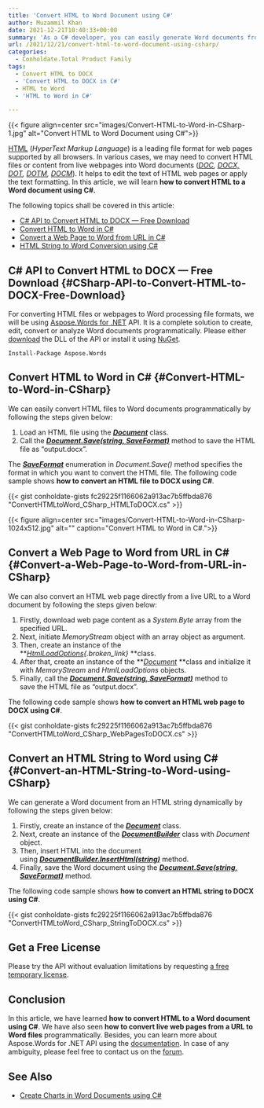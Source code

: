 ```yaml
---
title: 'Convert HTML to Word Document using C#'
author: Muzammil Khan
date: 2021-12-21T10:40:33+00:00
summary: 'As a C# developer, you can easily generate Word documents from HTML files or live URLs. In this article, you will learn <strong>how to convert HTML to Word documents using C#</strong>.'
url: /2021/12/21/convert-html-to-word-document-using-csharp/
categories:
  - Conholdate.Total Product Family
tags:
  - Convert HTML to DOCX
  - 'Convert HTML to DOCX in C#'
  - HTML to Word
  - 'HTML to Word in C#'

---
```



{{< figure align=center src="images/Convert-HTML-to-Word-in-CSharp-1.jpg" alt="Convert HTML to Word Document using C#">}}
 

[HTML][2]&nbsp;(_HyperText Markup Language_) is a leading file format for web pages supported by all browsers. In various cases, we may need to convert HTML files or content from live webpages into Word documents (_[DOC][3], [DOCX,][4] [DOT][5], [DOTM][6], [DOCM][7]_). It helps to edit the text of HTML web pages or apply the text formatting. In this article, we will learn **how to convert HTML to a Word document using C#.**

The following topics shall be covered in this article:

  * [C# API to Convert HTML to DOCX — Free Download][8]
  * [Convert HTML to Word in C#][9]
  * [Convert a Web Page to Word from URL in C#][10]
  * [HTML String to Word Conversion using C#][11]

## C# API to Convert HTML to DOCX — Free Download {#CSharp-API-to-Convert-HTML-to-DOCX-Free-Download}

For converting HTML files or webpages to Word processing file formats, we will be using [Aspose.Words for .NET][12] API. It is a complete solution to create, edit, convert or analyze Word documents programmatically. Please either [download][13] the DLL of the API or install it using&nbsp;[NuGet][14].

<pre class="wp-block-code"><code>Install-Package Aspose.Words</code></pre>

## Convert HTML to Word in C# {#Convert-HTML-to-Word-in-CSharp}

We can easily convert HTML files to Word documents programmatically by following the steps given below:

  1. Load an HTML file using the _**[Document][15]**_ class.
  2. Call the&nbsp;[**_Document.Save(string, SaveFormat)_**][16]&nbsp;method to save&nbsp;the HTML file as “output.docx”.

The&nbsp;_**[SaveFormat][17]**_ enumeration in&nbsp;_Document.Save()_&nbsp;method specifies the format in which you want to convert the HTML file. The following&nbsp;code sample shows&nbsp;**how to convert&nbsp;an HTML file to DOCX using C#**.

{{< gist conholdate-gists fc29225f1166062a913ac7b5ffbda876 "ConvertHTMLtoWord_CSharp_HTMLToDOCX.cs" >}}

{{< figure align=center src="images/Convert-HTML-to-Word-in-CSharp-1024x512.jpg" alt="" caption="Convert HTML to Word in C#.">}}
 

## Convert a Web Page to Word from URL in C# {#Convert-a-Web-Page-to-Word-from-URL-in-CSharp}

We can also convert an HTML web page directly from a live URL to a Word document by following the steps given below:

  1. Firstly, download web page content as a _System.Byte_ array from the specified URL.
  2. Next, initiate _MemoryStream_ object with an array object as argument.
  3. Then, create an instance of&nbsp;the **_[HtmlLoadOptions][19]{.broken_link}&nbsp;_**class.
  4. After that, create an instance of&nbsp;the **_[Document][20]&nbsp;_**class and initialize it with _MemoryStream_ and _HtmlLoadOptions_ objects.
  5. Finally, call the&nbsp;[**_Document.Save(string, SaveFormat)_**][16]&nbsp;method to save&nbsp;the HTML file as “output.docx”.

The following&nbsp;code sample shows&nbsp;**how to convert&nbsp;an HTML web page to DOCX using C#**.

{{< gist conholdate-gists fc29225f1166062a913ac7b5ffbda876 "ConvertHTMLtoWord_CSharp_WebPagesToDOCX.cs" >}}

## Convert an HTML String to Word using C# {#Convert-an-HTML-String-to-Word-using-CSharp}

We can generate a Word document from an HTML string dynamically by following the steps given below:

  1. Firstly, create an instance of&nbsp;the **_[Document][20]_** class.
  2. Next, create an instance of the **_[DocumentBuilder][21]_** class with _Document_ object.
  3. Then, insert HTML into the document using&nbsp;[_**DocumentBuilder.InsertHtml(string)**_][22]&nbsp;method.
  4. Finally, save the Word document using the&nbsp;[**_Document.Save(string, SaveFormat)_**][16]&nbsp;method.

The following&nbsp;code sample shows&nbsp;**how to convert&nbsp;an HTML string to DOCX using C#**.

{{< gist conholdate-gists fc29225f1166062a913ac7b5ffbda876 "ConvertHTMLtoWord_CSharp_StringToDOCX.cs" >}}

## Get a Free License

Please try the API without evaluation limitations by requesting&nbsp;[a free temporary license][23].

## Conclusion

In this article, we have learned&nbsp;**how to&nbsp;convert HTML to a Word document using C#**. We have also seen **how to convert live web pages from a URL to Word files**&nbsp;programmatically. Besides, you can learn more about Aspose.Words for .NET API using the&nbsp;[documentation][24]. In case of any ambiguity, please feel free to contact us on the&nbsp;[forum][25].

## See Also

  * [Create Charts in Word Documents using C#][26]

 [1]: https://blog.conholdate.com/wp-content/uploads/sites/27/2021/12/Convert-HTML-to-Word-in-CSharp-1.jpg
 [2]: https://docs.fileformat.com/web/html/
 [3]: https://docs.fileformat.com/word-processing/doc/
 [4]: https://docs.fileformat.com/word-processing/docx/
 [5]: https://docs.fileformat.com/word-processing/dot/
 [6]: https://docs.fileformat.com/word-processing/dotm/
 [7]: https://docs.fileformat.com/word-processing/docm/
 [8]: #CSharp-API-to-Convert-HTML-to-DOCX-Free-Download
 [9]: #Convert-HTML-to-Word-in-CSharp
 [10]: #Convert-a-Web-Page-to-Word-from-URL-in-CSharp
 [11]: #Convert-an-HTML-String-to-Word-using-CSharp
 [12]: https://products.aspose.com/words/net/
 [13]: https://downloads.aspose.com/words/net
 [14]: https://www.nuget.org/packages/aspose.words
 [15]: https://apireference.aspose.com/words/net/aspose.words/document
 [16]: https://apireference.aspose.com/words/net/aspose.words.document/save/methods/3
 [17]: https://apireference.aspose.com/words/net/aspose.words/SaveFormat
 [18]: https://blog.conholdate.com/wp-content/uploads/sites/27/2021/12/Convert-HTML-to-Word-in-CSharp.jpg
 [19]: https://apireference.aspose.com/words/net/aspose.words/HtmlLoadOptions
 [20]: https://apireference.aspose.com/words/net/aspose.words/Document
 [21]: https://apireference.aspose.com/words/net/aspose.words/documentbuilder
 [22]: https://apireference.aspose.com/words/net/aspose.words/documentbuilder/methods/inserthtml
 [23]: https://purchase.conholdate.com/temporary-license
 [24]: https://docs.aspose.com/words/net/
 [25]: https://forum.aspose.com/c/words/8
 [26]: https://blog.conholdate.com/2021/10/31/create-charts-in-word-documents-using-csharp/




